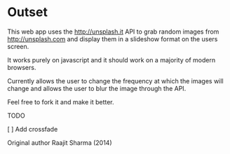 Outset
======

This web app uses the http://unsplash.it API to grab random images from http://unsplash.com and display them in a slideshow format on the users screen.

It works purely on javascript and it should work on a majority of modern browsers.

Currently allows the user to change the frequency at which the images will change and allows the user to blur the image through the API.

Feel free to fork it and make it better.

TODO

[ ] Add crossfade




Original author Raajit Sharma (2014)
